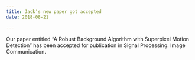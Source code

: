 ```yaml
---
title: Jack’s new paper got accepted
date: 2018-08-21

---
```

Our paper entitled “A Robust Background Algorithm with Superpixel Motion Detection” has been accepted for publication in Signal Processing: Image Communication. 
<!--more-->

